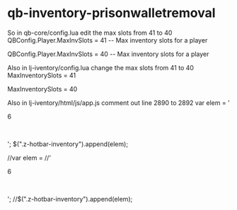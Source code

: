 # qb-inventory-prisonwalletremoval


So in qb-core/config.lua edit the max slots from 41 to 40
QBConfig.Player.MaxInvSlots = 41 -- Max inventory slots for a player

QBConfig.Player.MaxInvSlots = 40 -- Max inventory slots for a player

Also in lj-iventory/config.lua change the max slots from 41 to 40
MaxInventorySlots = 41

MaxInventorySlots = 40

Also in lj-iventory/html/js/app.js comment out line 2890 to 2892
var elem =
                '<div class="z-hotbar-item-slot" data-zhotbarslot="41"> <div class="z-hotbar-item-slot-key"><p>6 <i style="top: -62px; left: 58px;" class="fas fa-lock"></i></p></div><div class="z-hotbar-item-slot-img"></div><div class="z-hotbar-item-slot-label"><p>&nbsp;</p></div></div>';
            $(".z-hotbar-inventory").append(elem);

//var elem =
                //'<div class="z-hotbar-item-slot" data-zhotbarslot="41"> <div class="z-hotbar-item-slot-key"><p>6 <i style="top: -62px; left: 58px;" class="fas fa-lock"></i></p></div><div class="z-hotbar-item-slot-img"></div><div class="z-hotbar-item-slot-label"><p>&nbsp;</p></div></div>';
            //$(".z-hotbar-inventory").append(elem);
